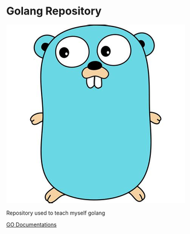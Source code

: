 # Golang Repository 


![go](go.jpg)

Repository used to teach myself golang 

[GO Documentations](https://golang.google.cn/doc/)
